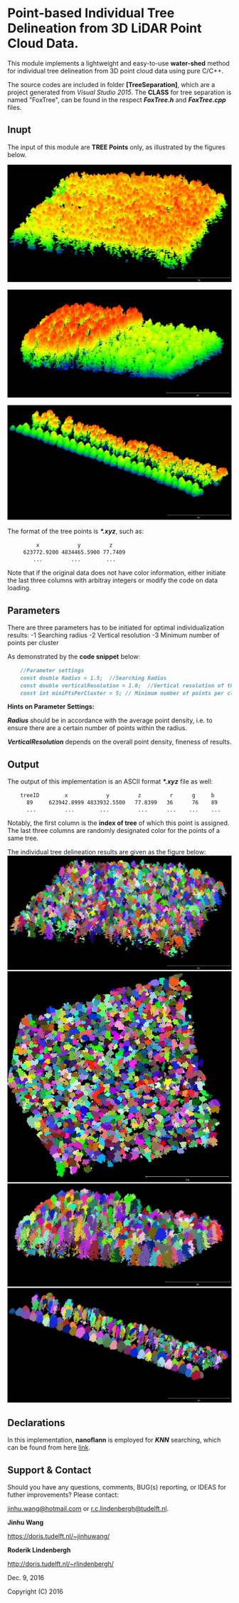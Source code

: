 # Point-based Individual Tree Delineation from 3D LiDAR Point Cloud Data.

This module implements a lightweight and easy-to-use **water-shed** method for individual tree delineation from 3D point cloud data using pure C/C++.

The source codes are included in folder **[TreeSeparation]**, which are a project generated from _Visual Studio 2015_. The **CLASS** for tree separation is named "FoxTree", can be found in the respect **_FoxTree.h_** and **_FoxTree.cpp_** files. 

## Inupt
 The input of this module are **TREE Points** only, as illustrated by the figures below.

![test-02](TestDatasets/test-02.png)

![Another test data](TestDatasets/test-03.png)

![One more test data](TestDatasets/test-04.png)
 
 The format of the tree points is **_*.xyz_**, such as:
 ```
          x            y         z          
      623772.9200 4834465.5900 77.7409     
         ...         ...        ...       
```
Note that if the original data does not have color information, either initiate the last three columns with arbitray integers or modify the code on data loading. 


## Parameters
There are three parameters has to be initiated for optimal individualization results:
     -1 Searching radius
     -2 Vertical resolution
     -3 Minimum number of points per cluster

As demonstrated by the **code snippet** below:

```markdown
	//Parameter settings
	const double Radius = 1.5;  //Searching Radius
	const double verticalResolution = 1.0;  //Vertical resolution of the layers
	const int miniPtsPerCluster = 5; // Minimum number of points per cluster
```

**Hints on Parameter Settings:**

**_Radius_** should be in accordance with the average point density, i.e. to ensure there are a certain number of points within the radius.

**_VerticalResolution_** depends on the overall point density, fineness of results.

## Output
The output of this implementation is an ASCII format **_*.xyz_** file as well:
```
	treeID        x            y         z         r      g     b 
	  89     623942.8999 4833932.5500   77.8399   36      76    89
	  ...         ...        ...         ...      ...    ...    ...
```
Notably, the first column is the **index of tree** of which this point is assigned. The last three columns are randomly designated color for the points of a same tree.

The individual tree delineation results are given as the figure below:
![Individual tree delineation results](Results/test-02-results-1.0-0.7-3.png)
![Individual tree delineation results](Results/test-02-results-1.0-0.7-3_01.png)
![Individual tree delineation results](Results/test-03-results-1.0-0.5-3.png)
![Individual tree delineation results](Results/test-04-results-1.0-0.8-5.png)

## Declarations
In this implementation,  **nanoflann** is employed for **_KNN_** searching, which can be found from here [link](https://github.com/jlblancoc/nanoflann). 

## Support & Contact

Should you have any questions, comments, BUG(s) reporting, or IDEAS for futher improvements? Please contact:

jinhu.wang@hotmail.com  or  r.c.lindenbergh@tudelft.nl. 

**Jinhu Wang**

https://doris.tudelft.nl/~jinhuwang/

**Roderik Lindenbergh**

http://doris.tudelft.nl/~rlindenbergh/

Dec. 9, 2016

Copyright (C) 2016

